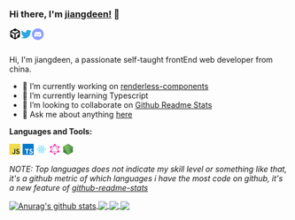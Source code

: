 ### Hi there, I'm [jiangdeen!](https://github.com/jiangdeen) 👋

<a href="https://codesandbox.io/u/jiangdeen">
  <img align="left" alt="Anurag Hazra | CodeSandbox" width="20px" src="https://raw.githubusercontent.com/jiangdeen/jiangdeen/master/assets/codesandbox.svg" />
</a>
<a href="https://twitter.com/anuraghazru">
  <img align="left" alt="Anurag Hazra | Twitter" width="21px" src="https://raw.githubusercontent.com/jiangdeen/jiangdeen/master/assets/twitter.svg" />
</a>
<a href="https://discord.gg/VK4k3Br">
  <img align="left" alt="Anurag's Discord" width="21px" src="https://raw.githubusercontent.com/jiangdeen/jiangdeen/master/assets/discord-round.svg" />
</a>

<br />
<br />

Hi, I'm jiangdeen, a passionate self-taught frontEnd web developer from china.

- 🔭 I’m currently working on [renderless-components](https://github.com/timelessco/renderless-components)
- 🌱 I’m currently learning Typescript
- 👯 I’m looking to collaborate on [Github Readme Stats](https://github.com/jiangdeen/github-readme-stats)
- 💬 Ask me about anything [here](https://github.com/jiangdeen/jiangdeen/issues)

**Languages and Tools:**  

<code><img height="20" src="https://raw.githubusercontent.com/github/explore/80688e429a7d4ef2fca1e82350fe8e3517d3494d/topics/javascript/javascript.png"></code>
<code><img height="20" src="https://raw.githubusercontent.com/github/explore/80688e429a7d4ef2fca1e82350fe8e3517d3494d/topics/typescript/typescript.png"></code>
<code><img height="20" src="https://raw.githubusercontent.com/github/explore/80688e429a7d4ef2fca1e82350fe8e3517d3494d/topics/react/react.png"></code>
<code><img height="20" src="https://raw.githubusercontent.com/github/explore/5c058a388828bb5fde0bcafd4bc867b5bb3f26f3/topics/graphql/graphql.png"></code>
<code><img height="20" src="https://raw.githubusercontent.com/github/explore/80688e429a7d4ef2fca1e82350fe8e3517d3494d/topics/nodejs/nodejs.png"></code>    

<!--- 
  if you have forked this to use on your profile, 
  Change the `github-readme-stats.jiangdeen1.vercel.app` to `github-readme-stats.vercel.app` 
--->

<!-- Change the `github-readme-stats.jiangdeen1.vercel.app` to `github-readme-stats.vercel.app`  -->

*NOTE: Top languages does not indicate my skill level or something like that, it's a github metric of which languages i have the most code on github, it's a new feature of [github-readme-stats](https://github.com/jiangdeen/github-readme-stats)*


<a href="https://github.com/jiangdeen/github-readme-stats">
  <img align="center" src="https://github-readme-stats.jiangdeen1.vercel.app/api?username=jiangdeen&show_icons=true&include_all_commits=true&theme=material-palenight" alt="Anurag's github stats" />
</a>
<a href="https://github.com/jiangdeen/github-readme-stats">
  <!-- Change the `github-readme-stats.jiangdeen1.vercel.app` to `github-readme-stats.vercel.app`  -->
  <img align="center" src="https://github-readme-stats.jiangdeen1.vercel.app/api/top-langs/?username=jiangdeen&layout=compact&theme=material-palenight" />
</a>

<a href="https://github.com/jiangdeen/github-readme-stats">
  <!-- Change the `github-readme-stats.jiangdeen1.vercel.app` to `github-readme-stats.vercel.app`  -->
  <img align="center" src="https://github-readme-stats.jiangdeen1.vercel.app/api/pin/?username=jiangdeen&repo=github-readme-stats&theme=material-palenight" />
</a>    
<a href="https://github.com/jiangdeen/jiangdeen.github.io">
  <!-- Change the `github-readme-stats.jiangdeen1.vercel.app` to `github-readme-stats.vercel.app`  -->
  <img align="center" src="https://github-readme-stats.jiangdeen1.vercel.app/api/pin/?username=jiangdeen&repo=jiangdeen.github.io&theme=material-palenight" />
</a>